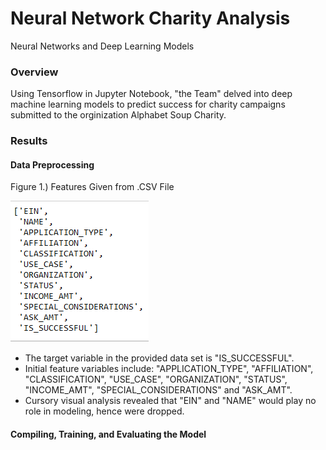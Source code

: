 # Neural Network Charity Analysis
Neural Networks and Deep Learning Models

### Overview
Using Tensorflow in Jupyter Notebook, "the Team" delved into deep machine learning models to predict success for charity campaigns submitted to
the orginization Alphabet Soup Charity.

### Results
#### Data Preprocessing

Figure 1.) Features Given from .CSV File

![](Resources/Fig1.png)

* The target variable in the provided data set is "IS_SUCCESSFUL".
* Initial feature variables include: "APPLICATION_TYPE", "AFFILIATION", "CLASSIFICATION", "USE_CASE", "ORGANIZATION", "STATUS", "INCOME_AMT", "SPECIAL_CONSIDERATIONS" and "ASK_AMT".
* Cursory visual analysis revealed that "EIN" and "NAME" would play no role in modeling, hence were dropped.

#### Compiling, Training, and Evaluating the Model
